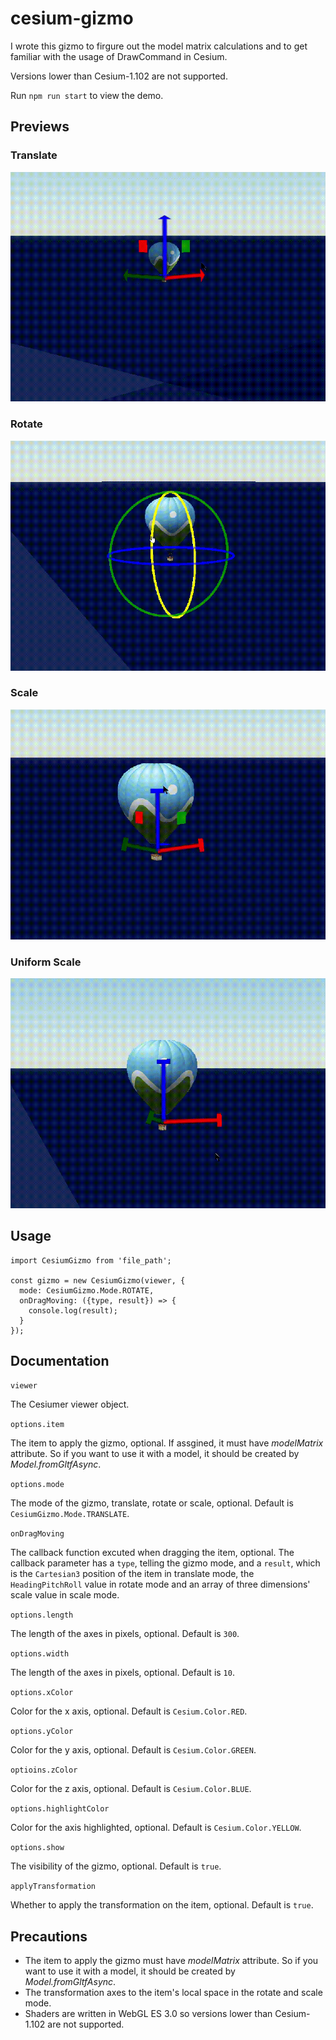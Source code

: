# cesium-gizmo

I wrote this gizmo to firgure out the model matrix calculations and to get familiar with the usage of DrawCommand in Cesium.

Versions lower than Cesium-1.102 are not supported.

Run `npm run start` to view the demo.

## Previews

### Translate
![](./pics/translate.gif)

### Rotate
![](./pics/rotate.gif)

### Scale
![](./pics/scale.gif)

### Uniform Scale
![](./pics/uniform_scale.gif)

## Usage
```
import CesiumGizmo from 'file_path';

const gizmo = new CesiumGizmo(viewer, {
  mode: CesiumGizmo.Mode.ROTATE,
  onDragMoving: ({type, result}) => {
    console.log(result);
  }
});
```

## Documentation

```viewer```

The Cesiumer viewer object.


```options.item```

The item to apply the gizmo, optional. If assgined, it must have _modelMatrix_ attribute. So if you want to use it with a model, it should be created by _Model.fromGltfAsync_.


```options.mode```

The mode of the gizmo, translate, rotate or scale, optional. Default is ```CesiumGizmo.Mode.TRANSLATE```.

```onDragMoving```

The callback function excuted when dragging the item, optional. The callback parameter has a ```type```, telling the gizmo mode, and a ```result```, which is the ```Cartesian3``` position of the item in translate mode, the ```HeadingPitchRoll``` value in rotate mode and an array of three dimensions' scale value in scale mode.

```options.length```

The length of the axes in pixels, optional. Default is ```300```.

```options.width```

The length of the axes in pixels, optional. Default is ```10```.

```options.xColor```

Color for the x axis, optional. Default is ```Cesium.Color.RED```.

```options.yColor```

Color for the y axis, optional. Default is ```Cesium.Color.GREEN```.

```optioins.zColor```

Color for the z axis, optional. Default is ```Cesium.Color.BLUE```.

```options.highlightColor```

Color for the axis highlighted, optional. Default is  ```Cesium.Color.YELLOW```.

```options.show```

The visibility of the gizmo, optional. Default is ```true```.

```applyTransformation```

Whether to apply the transformation on the item, optional. Default is ```true```.

## Precautions
* The item to apply the gizmo must have _modelMatrix_ attribute. So if you want to use it with a model, it should be created by _Model.fromGltfAsync_.
* The transformation axes to the item's local space in the rotate and scale mode.
* Shaders are written in WebGL ES 3.0 so versions lower than Cesium-1.102 are not supported.




